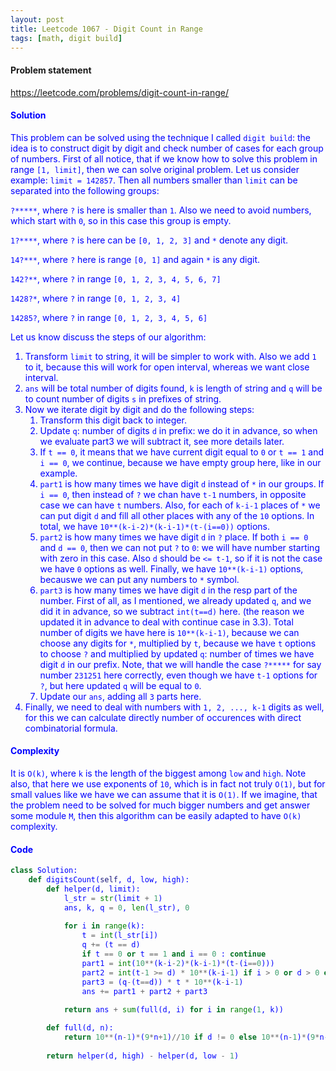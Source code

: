 ```yaml
---
layout: post
title: Leetcode 1067 - Digit Count in Range
tags: [math, digit build]
---
```


#### Problem statement

<a href="https://leetcode.com/problems/digit-count-in-range/"> <font color = blue>https://leetcode.com/problems/digit-count-in-range/

#### Solution
This problem can be solved using the technique I called `digit build`: the idea is to construct digit by digit and check number of cases for each group of numbers. First of all notice, that if we know how to solve this problem in range `[1, limit]`, then we can solve original problem. Let us consider example: `limit = 142857`. Then all numbers smaller than `limit` can be separated into the following groups:

`?*****`, where `?` is here is smaller than `1`. Also we need to avoid numbers, which start with `0`, so in this case this group is empty.

`1?****`, where `?` is here can be `[0, 1, 2, 3]` and `*` denote any digit.

`14?***`, where `?` here is range `[0, 1]` and again `*` is any digit.

`142?**`, where `?` in range `[0, 1, 2, 3, 4, 5, 6, 7]`

`1428?*`, where `?` in range `[0, 1, 2, 3, 4]`

`14285?`, where `?` in range `[0, 1, 2, 3, 4, 5, 6]`

Let us know discuss the steps of our algorithm:

1. Transform `limit` to string, it will be simpler to work with. Also we add `1` to it, because this will work for open interval, whereas we want close interval.
2. `ans` will be total number of digits found, `k` is length of string and `q` will be to count number of digits `s` in prefixes of string.
3. Now we iterate digit by digit and do the following steps:
    1. Transform this digit back to integer.
    2. Update `q`: number of digits `d` in prefix: we do it in advance, so when we evaluate part3 we will subtract it, see more details later.
    3. If `t == 0`, it means that we have current digit equal to `0` or `t == 1` and `i == 0`, we continue, because we have empty group here, like in our example.
    4. `part1` is how many times we have digit `d` instead of `*` in our groups. If `i == 0`, then instead of `?` we chan have `t-1` numbers, in opposite case we can have `t` numbers. Also, for each of `k-i-1` places of `*` we can put digit `d` and fill all other places with any of the `10` options. In total, we have `10**(k-i-2)*(k-i-1)*(t-(i==0))` options.
    5. `part2` is how many times we have digit `d` in `?` place. If both `i == 0` and `d == 0`, then we can not put `?` to `0`: we will have number starting with zero in this case. Also `d` should be `<= t-1`, so if it is not the case we have `0` options as well. Finally, we have `10**(k-i-1)` options, becauswe we can put any numbers to `*` symbol.
    6. `part3` is how many times we have digit `d` in the resp part of the number. First of all, as I mentioned, we already updated `q`, and we did it in advance, so we subtract `int(t==d)` here. (the reason we updated it in advance to deal with continue case in 3.3). Total number of digits we have here is `10**(k-i-1)`, because we can choose any digits for `*`, multiplied by `t`, because we have `t` options to choose `?` and multiplied by updated `q`: number of times we have digit `d` in our prefix. Note, that we will handle the case `?*****` for say number `231251` here correctly, even though we have `t-1` options for `?`, but here updated `q` will be equal to `0`. 
    7. Update our `ans`, adding all `3` parts here.
4. Finally, we need to deal with numbers with `1, 2, ..., k-1` digits as well, for this we can calculate directly number of occurences with direct combinatorial formula.

#### Complexity
It is `O(k)`, where `k` is the length of the biggest among `low` and `high`. Note also, that here we use exponents of `10`, which is in fact not truly `O(1)`, but for small values like we have we can assume that it is `O(1)`. If we imagine, that the problem need to be solved for much bigger numbers and get answer some module `M`, then this algorithm can be easily adapted to have `O(k)` complexity.

#### Code
```python
class Solution:
    def digitsCount(self, d, low, high):
        def helper(d, limit):
            l_str = str(limit + 1)
            ans, k, q = 0, len(l_str), 0
         
            for i in range(k):
                t = int(l_str[i])
                q += (t == d)
                if t == 0 or t == 1 and i == 0 : continue
                part1 = int(10**(k-i-2)*(k-i-1)*(t-(i==0)))
                part2 = int(t-1 >= d) * 10**(k-i-1) if i > 0 or d > 0 else 0
                part3 = (q-(t==d)) * t * 10**(k-i-1)
                ans += part1 + part2 + part3
        
            return ans + sum(full(d, i) for i in range(1, k))

        def full(d, n):
            return 10**(n-1)*(9*n+1)//10 if d != 0 else 10**(n-1)*(9*n-9)//10
        
        return helper(d, high) - helper(d, low - 1)
```
